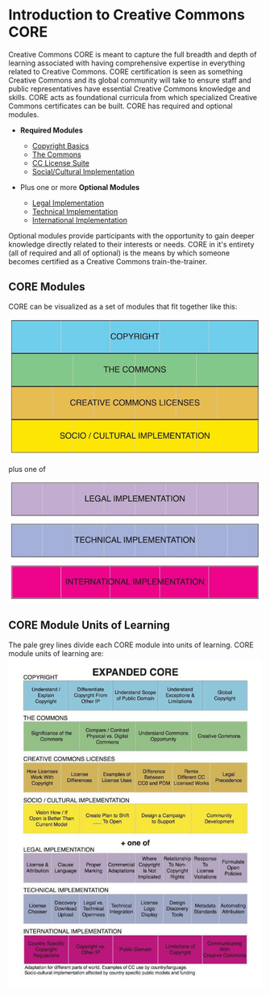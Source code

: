 # Introduction to Creative Commons CORE

Creative Commons CORE is meant to capture the full breadth and depth of learning associated with having comprehensive expertise in everything related to Creative Commons. CORE certification is seen as something Creative Commons and its global community will take to ensure staff and public representatives have essential Creative Commons knowledge and skills. CORE acts as foundational curricula from which specialized Creative Commons certificates can be built. CORE has required and optional modules.

* **Required Modules**
  * [Copyright Basics](core/copyright.md)
  * [The Commons](core/commons.md)
  * [CC License Suite](core/licenses.md)
  * [Social/Cultural Implementation](core/social-cultural.md)
  
* Plus one or more **Optional Modules**
  * [Legal Implementation](core/legal.md)
  * [Technical Implementation](core/technical.md)
  * [International Implementation](core/international.md)

Optional modules provide participants with the opportunity to gain deeper knowledge directly related to their interests or needs. CORE in it's entirety (all of required and all of optional) is the means by which someone becomes certified as a Creative Commons train-the-trainer.

## CORE Modules
CORE can be visualized as a set of modules that fit together like this:

![Copyright Basics, The Commons, CC Licenses, and Social/Cultural Implementation](img/core-four.jpg "Four Required Modules")

plus one of

![Legal, Technical, or International Implementation](img/core-plus.jpg "Three Optional Modules")


## CORE Module Units of Learning

The pale grey lines divide each CORE module into units of learning. CORE module units of learning are:
![Expanded details of core module](img/core-expanded.jpg "Each CORE module breaks down further into units of learning")



